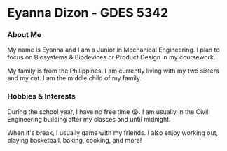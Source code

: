 <h1>Eyanna Dizon - GDES 5342</h1>

<h3>About Me</h3>
<p>My name is Eyanna and I am a Junior in Mechanical Engineering. I plan to focus on Biosystems & Biodevices or Product Design in my coursework.</p>
<p>My family is from the Philippines. I am currently living with my two sisters and my cat. I am the middle child of my family.</p>

<h3>Hobbies & Interests</h3>
<p>During the school year, I have no free time 😭. I am usually in the Civil Engineering building after my classes and until midnight.</p>
<p>When it's break, I usually game with my friends. I also enjoy working out, playing basketball, baking, cooking, and more!</p>
